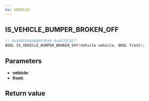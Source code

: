 ```yaml
---
ns: VEHICLE
---
```

## IS_VEHICLE_BUMPER_BROKEN_OFF

```c
// 0x468056A6BB6F3846 0xAF25C027
BOOL IS_VEHICLE_BUMPER_BROKEN_OFF(Vehicle vehicle, BOOL front);
```


## Parameters
* **vehicle**: 
* **front**: 

## Return value
